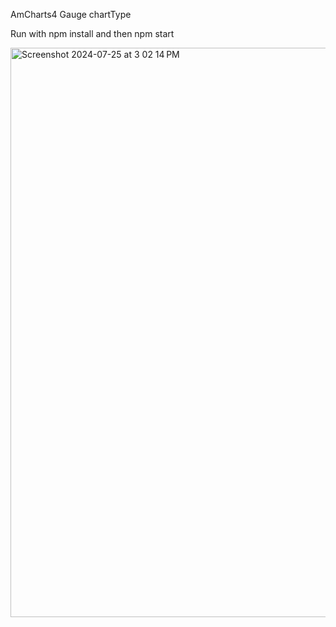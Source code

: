 AmCharts4 Gauge chartType


Run with npm install and then npm start


<img width="911" alt="Screenshot 2024-07-25 at 3 02 14 PM" src="https://github.com/user-attachments/assets/af8b3616-9c25-4a99-9dda-99281b9992e9">
